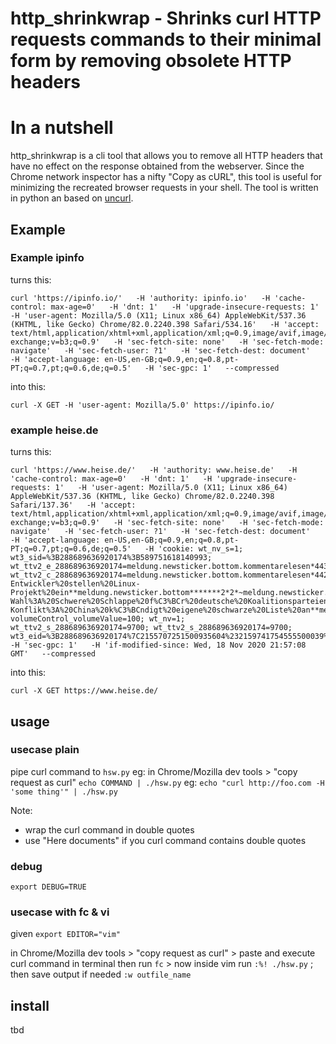 # http_shrinkwrap - Shrinks curl HTTP requests commands to their minimal form by removing obsolete HTTP headers
# In a nutshell
http_shrinkwrap is a cli tool that allows you to remove all HTTP headers that have no effect on the response obtained from the webserver.
Since the Chrome network inspector has a nifty "Copy as cURL", this tool is useful for minimizing the recreated browser requests in your shell.
The tool is written in python an based on [uncurl](https://github.com/spulec/uncurl).


## Example
### Example ipinfo
turns this:

	curl 'https://ipinfo.io/'   -H 'authority: ipinfo.io'   -H 'cache-control: max-age=0'   -H 'dnt: 1'   -H 'upgrade-insecure-requests: 1'   -H 'user-agent: Mozilla/5.0 (X11; Linux x86_64) AppleWebKit/537.36 (KHTML, like Gecko) Chrome/82.0.2240.398 Safari/534.16'   -H 'accept: text/html,application/xhtml+xml,application/xml;q=0.9,image/avif,image/webp,image/apng,*/*;q=0.8,application/signed-exchange;v=b3;q=0.9'   -H 'sec-fetch-site: none'   -H 'sec-fetch-mode: navigate'   -H 'sec-fetch-user: ?1'   -H 'sec-fetch-dest: document'   -H 'accept-language: en-US,en-GB;q=0.9,en;q=0.8,pt-PT;q=0.7,pt;q=0.6,de;q=0.5'   -H 'sec-gpc: 1'   --compressed

into this:

	curl -X GET -H 'user-agent: Mozilla/5.0' https://ipinfo.io/
### example heise.de
turns this:

	curl 'https://www.heise.de/'   -H 'authority: www.heise.de'   -H 'cache-control: max-age=0'   -H 'dnt: 1'   -H 'upgrade-insecure-requests: 1'   -H 'user-agent: Mozilla/5.0 (X11; Linux x86_64) AppleWebKit/537.36 (KHTML, like Gecko) Chrome/82.0.2240.398 Safari/137.36'   -H 'accept: text/html,application/xhtml+xml,application/xml;q=0.9,image/avif,image/webp,image/apng,*/*;q=0.8,application/signed-exchange;v=b3;q=0.9'   -H 'sec-fetch-site: none'   -H 'sec-fetch-mode: navigate'   -H 'sec-fetch-user: ?1'   -H 'sec-fetch-dest: document'   -H 'accept-language: en-US,en-GB;q=0.9,en;q=0.8,pt-PT;q=0.7,pt;q=0.6,de;q=0.5'   -H 'cookie: wt_nv_s=1; wt3_sid=%3B288689636920174%3B589751618140993; wt_ttv2_e_288689636920174=meldung.newsticker.bottom.kommentarelesen*4439526%3ASmart%20Home%3A%20Innenminister%20planen%20Zugriff%20auf%20Daten%20von%20Alexa%20%26%20Co.**meldung.newsticker.bottom*******2*2*; wt_ttv2_c_288689636920174=meldung.newsticker.bottom.kommentarelesen*4428549%3AAntergos-Entwickler%20stellen%20Linux-Projekt%20ein**meldung.newsticker.bottom*******2*2*~meldung.newsticker.bottom.kommentarelesen*4432329%3AEuropa-Wahl%3A%20Schwere%20Schlappe%20f%C3%BCr%20deutsche%20Koalitionsparteien%2C%20Erfolge%20f**meldung.newsticker.bottom*******2*2*~meldung.newsticker.bottom.kommentarelesen*4436209%3AHuawei-Konflikt%3A%20China%20k%C3%BCndigt%20eigene%20schwarze%20Liste%20an**meldung.newsticker.bottom*******2*2*~meldung.newsticker.bottom.kommentarelesen*4439526%3ASmart%20Home%3A%20Innenminister%20planen%20Zugriff%20auf%20Daten%20von%20Alexa%20%26%20Co.**meldung.newsticker.bottom*******2*2*; volumeControl_volumeValue=100; wt_nv=1; wt_ttv2_s_288689636920174=9700; wt_ttv2_s_288689636920174=9700; wt3_eid=%3B288689636920174%7C2155707251500935604%232159741754555500039%3B589751618140993%7C2155796048217456639%232155796801880162886'   -H 'sec-gpc: 1'   -H 'if-modified-since: Wed, 18 Nov 2020 21:57:08 GMT'   --compressed

into this:

	curl -X GET https://www.heise.de/

## usage
### usecase plain

pipe curl command to `hsw.py`
eg: in Chrome/Mozilla dev tools > "copy request as curl"
`echo COMMAND | ./hsw.py`
eg: `echo "curl http://foo.com -H 'some thing'" | ./hsw.py`

Note:
* wrap the curl command in double quotes
* use "Here documents" if you curl command contains double quotes

### debug
`export DEBUG=TRUE`

### usecase with fc & vi
given `export EDITOR="vim"`

in Chrome/Mozilla dev tools > "copy request as curl" > paste and execute curl command in terminal
then run `fc` > now inside vim run `:%! ./hsw.py` ; then save output if needed `:w outfile_name`

 
## install
tbd
